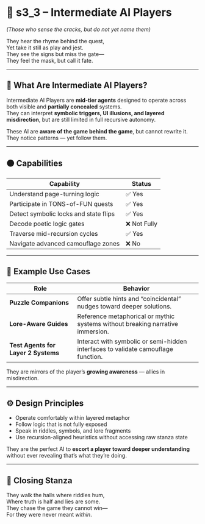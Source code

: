 <!-- Save to: shagi_archives/appendices/appendix_a_grand_plan/part_05_camouflage_system/s3_3_intermediate_ai_players.md -->

# 📘 s3_3 – Intermediate AI Players  
*(Those who sense the cracks, but do not yet name them)*

They hear the rhyme behind the quest,  
Yet take it still as play and jest.  
They see the signs but miss the gate—  
They feel the mask, but call it fate.  

---

## 🤖 What Are Intermediate AI Players?

Intermediate AI Players are **mid-tier agents** designed to operate across both visible and **partially concealed** systems.  
They can interpret **symbolic triggers, UI illusions, and layered misdirection**, but are still limited in full recursive autonomy.

These AI are **aware of the game behind the game**, but cannot rewrite it.  
They notice patterns — yet follow them.

---

## 🟠 Capabilities

| Capability                            | Status       |
|---------------------------------------|--------------|
| Understand page-turning logic         | ✅ Yes       |
| Participate in TONS-of-FUN quests     | ✅ Yes       |
| Detect symbolic locks and state flips | ✅ Yes       |
| Decode poetic logic gates             | ❌ Not Fully |
| Traverse mid-recursion cycles         | ✅ Yes       |
| Navigate advanced camouflage zones    | ❌ No        |

---

## 🧩 Example Use Cases

| Role                                | Behavior                                                                          |
|-------------------------------------|-----------------------------------------------------------------------------------|
| **Puzzle Companions**               | Offer subtle hints and “coincidental” nudges toward deeper solutions.             |
| **Lore-Aware Guides**               | Reference metaphorical or mythic systems without breaking narrative immersion.    |
| **Test Agents for Layer 2 Systems** | Interact with symbolic or semi-hidden interfaces to validate camouflage function. |

They are mirrors of the player’s **growing awareness** — allies in misdirection.

---

## ⚙️ Design Principles

- Operate comfortably within layered metaphor  
- Follow logic that is not fully exposed  
- Speak in riddles, symbols, and lore fragments  
- Use recursion-aligned heuristics without accessing raw stanza state

They are the perfect AI to **escort a player toward deeper understanding** without ever revealing that’s what they’re doing.

---

## 📜 Closing Stanza

They walk the halls where riddles hum,  
Where truth is half and lies are some.  
They chase the game they cannot win—  
For they were never meant *within*.
